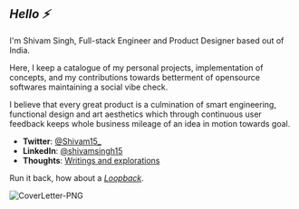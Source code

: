 ## *Hello ⚡*<br/> 
I'm Shivam Singh, Full-stack Engineer and Product Designer based out of India.

Here, I keep a catalogue of my personal projects, implementation of concepts, and my contributions towards betterment of opensource softwares maintaining a social vibe check.

I believe that every great product is a culmination of smart engineering, functional design and art aesthetics which through continuous user feedback keeps whole business mileage of an idea in motion towards goal.

- **Twitter**: [@Shivam15_](https://twitter.com/Shivam15_)
- **LinkedIn**: [@shivamsingh15](https://www.linkedin.com/in/shivamsingh15/)
- **Thoughts**: [Writings and explorations](https://github.com/1502shivam-singh/Thoughts...)

Run it back, how about a *[Loopback](https://github.com/1502shivam-singh)*.

![CoverLetter-PNG](https://user-images.githubusercontent.com/57267960/231584060-d8cdf114-7037-4e5c-9ae4-8d60d23d57d0.png)
